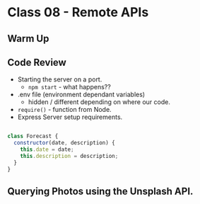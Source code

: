 # Class 08 - Remote APIs

## Warm Up

## Code Review

- Starting the server on a port.
  - `npm start` - what happens??
- .env file (environment dependant variables)
  - hidden / different depending on where our code.
- `require()` - function from Node.
- Express Server setup requirements.

```javascript

class Forecast {
  constructor(date, description) {
    this.date = date;
    this.description = description;
  }
}

```

## Querying Photos using the Unsplash API.